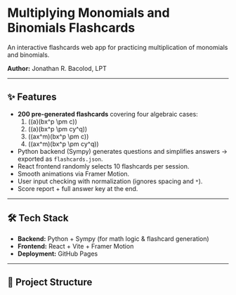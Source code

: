 # Multiplying Monomials and Binomials Flashcards

An interactive flashcards web app for practicing multiplication of monomials and binomials.  

**Author:** Jonathan R. Bacolod, LPT  

---

## ✨ Features
- **200 pre-generated flashcards** covering four algebraic cases:
  1. \((a)(bx^p \pm c)\)
  2. \((a)(bx^p \pm cy^q)\)
  3. \((ax^m)(bx^p \pm c)\)
  4. \((ax^m)(bx^p \pm cy^q)\)
- Python backend (Sympy) generates questions and simplifies answers → exported as `flashcards.json`.
- React frontend randomly selects 10 flashcards per session.
- Smooth animations via Framer Motion.
- User input checking with normalization (ignores spacing and `*`).
- Score report + full answer key at the end.

---

## 🛠 Tech Stack
- **Backend:** Python + Sympy (for math logic & flashcard generation)  
- **Frontend:** React + Vite + Framer Motion  
- **Deployment:** GitHub Pages  

---

## 📂 Project Structure